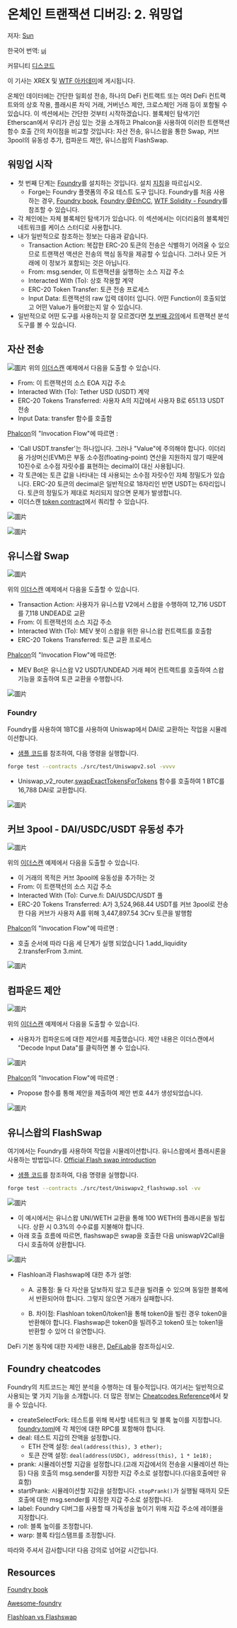 # 온체인 트랜잭션 디버깅: 2. 워밍업

저자: [Sun](https://twitter.com/1nf0s3cpt)

한국어 번역: [uj](https://twitter.com/uj_uuverse)

커뮤니티 [디스코드](https://discord.gg/Fjyngakf3h)

이 기사는 XREX 및 [WTF 아카데미](https://github.com/AmazingAng/WTF-Solidity#%E9%93%BE%E4%B8%8A%E5%A8%81%E8%83%81%E5%88%86%E6%9E%90)에 게시됩니다.

온체인 데이터에는 간단한 일회성 전송, 하나의 DeFi 컨트랙트 또는 여러 DeFi 컨트랙트와의 상호 작용, 플래시론 차익 거래, 거버넌스 제안, 크로스체인 거래 등이 포함될 수 있습니다. 이 섹션에서는 간단한 것부터 시작하겠습니다. 블록체인 탐색기인 Etherscan에서 우리가 관심 있는 것을 소개하고 Phalcon을 사용하여 이러한 트랜잭션 함수 호출 간의 차이점을 비교할 것입니다: 자산 전송, 유니스왑을 통한 Swap, 커브 3pool의 유동성 추가, 컴파운드 제안, 유니스왑의 FlashSwap.


## 워밍업 시작

- 첫 번째 단계는 [Foundry](https://github.com/foundry-rs/foundry)를 설치하는 것입니다. 설치 [지침](https://book.getfoundry.sh/getting-started/installation)을 따르십시오.
  - Forge는 Foundry 플랫폼의 주요 테스트 도구 입니다. Foundry를 처음 사용하는 경우, [Foundry book](https://book.getfoundry.sh/), [Foundry @EthCC](https://www.youtube.com/watch?v=wJnywGB33O4), [WTF Solidity - Foundry](https://github.com/AmazingAng/WTF-Solidity/blob/main/Topics/Tools/TOOL07_Foundry/readme.md)를 참조할 수 있습니다.
- 각 체인에는 자체 블록체인 탐색기가 있습니다. 이 섹션에서는 이더리움의 블록체인 네트워크를 케이스 스터디로 사용합니다.
- 내가 일반적으로 참조하는 정보는 다음과 같습니다.
  - Transaction Action: 복잡한 ERC-20 토큰의 전송은 식별하기 어려울 수 있으므로 트랜잭션 액션은 전송의 핵심 동작을 제공할 수 있습니다. 그러나 모든 거래에 이 정보가 포함되는 것은 아닙니다.
  - From: msg.sender, 이 트랜잭션을 실행하는 소스 지갑 주소
  - Interacted With (To): 상호 작용할 계약
  - ERC-20 Token Transfer: 토큰 전송 프로세스
  - Input Data: 트랜잭션의 raw 입력 데이터 입니다. 어떤 Function이 호출되었고 어떤 Value가 들어왔는지 알 수 있습니다.
- 일반적으로 어떤 도구를 사용하는지 잘 모르겠다면 [첫 번째 강의](https://github.com/SunWeb3Sec/DeFiHackLabs/tree/main/academy/onchain_debug/01_tools/en)에서 트랜잭션 분석 도구를 볼 수 있습니다.

## 자산 전송

![圖片](https://user-images.githubusercontent.com/52526645/211021954-6c5828be-7293-452b-8ef6-a268db54b932.png)
위의 [이더스캔](https://etherscan.io/tx/0x836ef3d01a52c4b9304c3d683f6ff2b296c7331b6fee86e3b116732ce1d5d124) 예제에서 다음을 도출할 수 있습니다.

- From: 이 트랜잭션의 소스 EOA 지갑 주소
- Interacted With (To): Tether USD (USDT) 계약
- ERC-20 Tokens Transferred: 사용자 A의 지갑에서 사용자 B로 651.13 USDT 전송
- Input Data: transfer 함수를 호출함

[Phalcon](https://phalcon.blocksec.com/tx/eth/0x836ef3d01a52c4b9304c3d683f6ff2b296c7331b6fee86e3b116732ce1d5d124)의 "Invocation Flow"에 따르면 :

- 'Call USDT.transfer'는 하나입니다. 그러나 "Value"에 주의해야 합니다. 이더리움 가상머신(EVM)은 부동 소수점(floating-point) 연산을 지원하지 않기 때문에 10진수로 소수점 자릿수를 표현하는 decimal이 대신 사용됩니다.
- 각 토큰에는 토큰 값을 나타내는 데 사용되는 소수점 자릿수인 자체 정밀도가 있습니다. ERC-20 토큰의 decimal은 일반적으로 18자리인 반면 USDT는 6자리입니다. 토큰의 정밀도가 제대로 처리되지 않으면 문제가 발생합니다.
- 이더스캔 [token contract](https://etherscan.io/token/0xdac17f958d2ee523a2206206994597c13d831ec7)에서 쿼리할 수 있습니다.

![圖片](https://user-images.githubusercontent.com/52526645/211123692-d7224ced-bc0b-47a1-a876-2af086e2fce9.png)

![圖片](https://user-images.githubusercontent.com/52526645/211022964-f819b35c-d442-488c-9645-7733af219d1c.png)

## 유니스왑 Swap

![圖片](https://user-images.githubusercontent.com/52526645/211029091-c24963c7-d2f8-44f4-ad6a-a9185f98ec85.png)

위의 [이더스캔](https://etherscan.io/tx/0x1cd5ceda7e2b2d8c66f8c5657f27ef6f35f9e557c8d1532aa88665a37130da84) 예제에서 다음을 도출할 수 있습니다.

- Transaction Action: 사용자가 유니스왑 V2에서 스왑을 수행하여 12,716 USDT를 7,118 UNDEAD로 교환
- From: 이 트랜잭션의 소스 지갑 주소
- Interacted With (To): MEV 봇이 스왑을 위한 유니스왑 컨트랙트를 호출함
- ERC-20 Tokens Transferred: 토큰 교환 프로세스

[Phalcon](https://phalcon.blocksec.com/tx/eth/0x1cd5ceda7e2b2d8c66f8c5657f27ef6f35f9e557c8d1532aa88665a37130da84)의 "Invocation Flow"에 따르면:

- MEV Bot은 유니스왑 V2 USDT/UNDEAD 거래 페어 컨트랙트를 호출하여 스왑 기능을 호출하여 토큰 교환을 수행합니다.

![圖片](https://user-images.githubusercontent.com/52526645/211029737-4a606d32-2c96-41e9-aef7-82fe1fb4b21d.png)

### Foundry

Foundry를 사용하여 1BTC를 사용하여 Uniswap에서 DAI로 교환하는 작업을 시뮬레이션합니다.

- [샘플 코드](https://github.com/SunWeb3Sec/DeFiLabs/blob/main/src/test/Uniswapv2.sol)를 참조하여, 다음 명령을 실행합니다.
```sh
forge test --contracts ./src/test/Uniswapv2.sol -vvvv
```
- Uniswap\_v2\_router.[swapExactTokensForTokens](https://docs.uniswap.org/contracts/v2/reference/smart-contracts/router-02#swapexacttokensfortokens) 함수를 호출하여 1 BTC를 16,788 DAI로 교환합니다.

![圖片](https://user-images.githubusercontent.com/52526645/211143644-6ed295f0-e0d8-458b-a6a7-71b2da8a5baa.png)

## 커브 3pool - DAI/USDC/USDT 유동성 추가

![圖片](https://user-images.githubusercontent.com/52526645/211030934-14fccba9-5239-480c-b431-21de393a6308.png)

위의 [이더스캔](https://etherscan.io/tx/0x667cb82d993657f2779507a0262c9ed9098f5a387e8ec754b99f6e1d61d92d0b) 예제에서 다음을 도출할 수 있습니다.

- 이 거래의 목적은 커브 3pool에 유동성을 추가하는 것
- From: 이 트랜잭션의 소스 지갑 주소
- Interacted With (To): Curve.fi: DAI/USDC/USDT 풀
- ERC-20 Tokens Transferred: A가 3,524,968.44 USDT를 커브 3pool로 전송한 다음 커브가 사용자 A를 위해 3,447,897.54 3Crv 토큰을 발행함

[Phalcon](https://phalcon.blocksec.com/tx/eth/0x667cb82d993657f2779507a0262c9ed9098f5a387e8ec754b99f6e1d61d92d0b)의 "Invocation Flow"에 따르면 :

- 호출 순서에 따라 다음 세 단계가 실행 되었습니다
1.add\_liquidity 2.transferFrom 3.mint.

![圖片](https://user-images.githubusercontent.com/52526645/211032540-b8ad83af-44cf-48ea-b22c-6c79d4dac1af.png)


## 컴파운드 제안

![圖片](https://user-images.githubusercontent.com/52526645/211033609-60713c9d-1760-45d4-957f-a74e08abf9a5.png)

위의 [이더스캔](https://etherscan.io/tx/0xba69b455c511c500e0be9453cf70319bc61e29eb4235a6e5ca5fe6ddf1934159) 예제에서 다음을 도출할 수 있습니다.

- 사용자가 컴파운드에 대한 제안서를 제출했습니다. 제안 내용은 이더스캔에서 "Decode Input Data"를 클릭하면 볼 수 있습니다.

![圖片](https://user-images.githubusercontent.com/52526645/211033906-e3446f69-404e-4347-a0c6-e1b622039c5a.png)

[Phalcon](https://phalcon.blocksec.com/tx/eth/0xba69b455c511c500e0be9453cf70319bc61e29eb4235a6e5ca5fe6ddf1934159)의 "Invocation Flow"에 따르면 :

- Propose 함수를 통해 제안을 제출하여 제안 번호 44가 생성되었습니다.

![圖片](https://user-images.githubusercontent.com/52526645/211034346-a600cbf4-eed9-47ca-8b5a-88232808f3a3.png)

## 유니스왑의 FlashSwap

여기에서는 Foundry를 사용하여 작업을 시뮬레이션합니다. 유니스왑에서 플래시론을 사용하는 방법입니다. [Official Flash swap introduction](https://docs.uniswap.org/contracts/v2/guides/smart-contract-integration/using-flash-swaps)

- [샘플 코드](https://github.com/SunWeb3Sec/DeFiLabs/blob/main/src/test/Uniswapv2_flashswap.sol)를 참조하여, 다음 명령을 실행합니다.

```sh
forge test --contracts ./src/test/Uniswapv2_flashswap.sol -vv
```

![圖片](https://user-images.githubusercontent.com/52526645/211125357-695c3fd0-4a56-4a70-9c98-80bac65586b8.png)

- 이 예시에서는 유니스왑 UNI/WETH 교환을 통해 100 WETH의 플래시론을 빌립니다. 상환 시 0.3%의 수수료를 지불해야 합니다.
- 아래 호출 흐름에 따르면, flashswap은 swap을 호출한 다음 uniswapV2Call을 다시 호출하여 상환합니다.

![圖片](https://user-images.githubusercontent.com/52526645/211038895-a1bc681a-41cd-4900-a745-3d3ddd0237d4.png)

- Flashloan과 Flashswap에 대한 추가 설명:

  - A. 공통점:
둘 다 자산을 담보하지 않고 토큰을 빌려줄 수 있으며 동일한 블록에서 반환되어야 합니다. 그렇지 않으면 거래가 실패합니다.

  - B. 차이점:
Flashloan token0/token1을 통해 token0을 빌린 경우 token0을 반환해야 합니다. Flashswap은 token0을 빌려주고 token0 또는 token1을 반환할 수 있어 더 유연합니다.

DeFi 기본 동작에 대한 자세한 내용은, [DeFiLab](https://github.com/SunWeb3Sec/DeFiLabs)을 참조하십시오.

## Foundry cheatcodes

Foundry의 치트코드는 체인 분석을 수행하는 데 필수적입니다. 여기서는 일반적으로 사용되는 몇 가지 기능을 소개합니다. 더 많은 정보는 [Cheatcodes Reference](https://book.getfoundry.sh/cheatcodes/)에서 찾을 수 있습니다.

- createSelectFork: 테스트를 위해 복사할 네트워크 및 블록 높이를 지정합니다. [foundry.toml](https://github.com/SunWeb3Sec/DeFiHackLabs/blob/main/foundry.toml)에 각 체인에 대한 RPC를 포함해야 합니다.
- deal: 테스트 지갑의 잔액을 설정합니다.
  - ETH 잔액 설정:  `deal(address(this), 3 ether);`
  - 토큰 잔액 설정: `deal(address(USDC), address(this), 1 * 1e18);`
- prank: 시뮬레이션할 지갑을 설정합니다.(고래 지갑에서의 전송을 시뮬레이션 하는 등) 다음 호출의 msg.sender를 지정한 지갑 주소로 설정합니다.(다음호출에만 유효함)
- startPrank: 시뮬레이션할 지갑을 설정합니다. `stopPrank()`가 실행될 때까지 모든 호출에 대한 msg.sender를 지정한 지갑 주소로 설정합니다.
- label: Foundry 디버그를 사용할 때 가독성을 높이기 위해 지갑 주소에 레이블을 지정합니다.
- roll: 블록 높이를 조정합니다.
- warp: 블록 타임스탬프를 조정합니다.

따라와 주셔서 감사합니다! 다음 강의로 넘어갈 시간입니다.

## Resources

[Foundry book](https://book.getfoundry.sh/)

[Awesome-foundry](https://github.com/crisgarner/awesome-foundry)

[Flashloan vs Flashswap](https://blog.infura.io/post/build-a-flash-loan-arbitrage-bot-on-infura-part-i)
